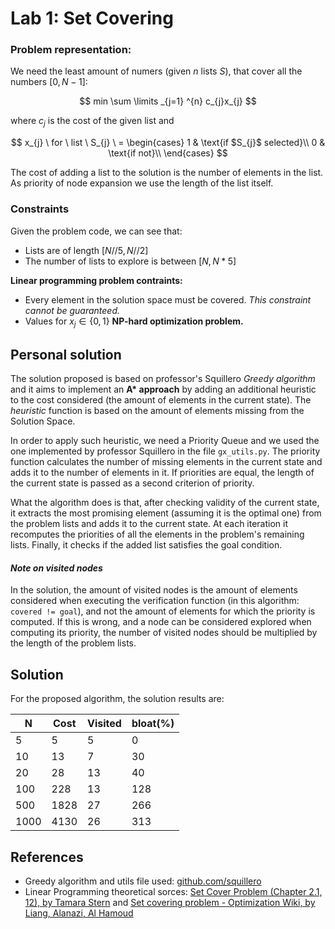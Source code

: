 # Lab 1: Set Covering

### **Problem representation:**
We need the least amount of numers (given *n* lists *S*), that cover all the numbers $[0, N-1]$:

$$
min \sum \limits _{j=1} ^{n} c_{j}x_{j}
$$

where $c_{j}$ is the cost of the given list and 

$$
x_{j} \ for \ list \ S_{j} \ = 
  \begin{cases}
    1 & \text{if $S_{j}$ selected}\\
    0 & \text{if not}\\
  \end{cases} 
$$

The cost of adding a list to the solution is the number of elements in the list. As priority of node expansion we use the length of the list itself. 

### Constraints
Given the problem code, we can see that:
* Lists are of length $[N//5, N//2]$
* The number of lists to explore is between $[N, N*5]$

**Linear programming problem contraints:**
* Every element in the solution space must be covered. *This constraint cannot be guaranteed.*
* Values for $x_{j} \in \{0, 1\}$ 
**NP-hard optimization problem.** 

## **Personal solution**

The solution proposed is based on professor's Squillero *Greedy algorithm* and it aims to implement an **A\* approach** by adding an additional heuristic to the cost considered (the amount of elements in the current state). The *heuristic* function is based on the amount of elements missing from the Solution Space. 

In order to apply such heuristic, we need a Priority Queue and we used the one implemented by professor Squillero in the file `gx_utils.py`. The priority function calculates the number of missing elements in the current state and adds it to the number of elements in it. If priorities are equal, the length of the current state is passed as a second criterion of priority. 

What the algorithm does is that, after checking validity of the current state, it extracts the most promising element (assuming it is the optimal one) from the problem lists and adds it to the current state. At each iteration it recomputes the priorities of all the elements in the problem's remaining lists. Finally, it checks if the added list satisfies the goal condition. 

#### *Note on visited nodes*

In the solution, the amount of visited nodes is the amount of elements considered when executing the verification function (in this algorithm: `covered != goal`), and not the amount of elements for which the priority is computed. If this is wrong, and a node can be considered explored when computing its priority, the number of visited nodes should be multiplied by the length of the problem lists.

## Solution

For the proposed algorithm, the solution results are:

| N    | Cost  | Visited | bloat(%) |
| ---- | ----- | ------- | -------- |
| 5    | 5     | 5       | 0        |
| 10   | 13    | 7       | 30       |
| 20   | 28    | 13      | 40       |
| 100  | 228   | 13      | 128      |
| 500  | 1828  | 27      | 266      |
| 1000 | 4130  | 26      | 313      |


## References

* Greedy algorithm and utils file used: [github.com/squillero](https://github.com/squillero/computational-intelligence/tree/master/2022-23)
* Linear Programming theoretical sorces: [Set Cover Problem (Chapter 2.1, 12), by Tamara Stern](https://math.mit.edu/~goemans/18434S06/setcover-tamara.pdf) and [Set covering problem - Optimization Wiki, by Liang, Alanazi, Al Hamoud ](https://optimization.cbe.cornell.edu/index.php?title=Set_covering_problem#:~:text=The%20set%20covering%20problem%20is,cover\)%20all%20of%20these%20elements.)
